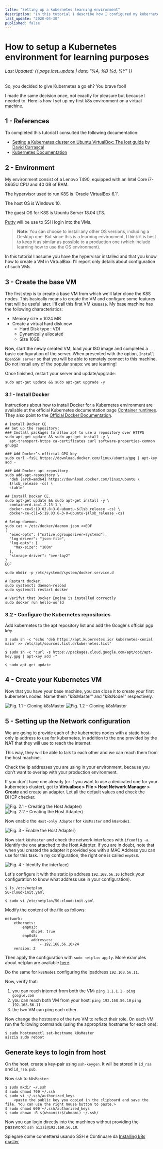 ```yaml
---
title: "Setting up a kubernetes learning environment"
description: "In this tutorial I describe how I configured my kubernetes learning environment."
last_update: "2020-04-30"
published: false
---
```

# How to setup a Kubernetes environment for learning purposes
###### Last Updated: {{ page.last_update | date: "%A, %B %d, %Y" }}

So, you decided to give Kubernetes a go eh? You brave fool!

I made the same decision once, not exactly for pleasure but because I needed to. Here is how I set up my first k8s environment on a virtual machine.

## 1 - References
To completed this tutorial I consulted the following documentation:
* [Setting a Kubernetes cluster on Ubuntu VirtualBox: The lost guide](https://medium.com/@dcarrascal75/setting-a-kubernetes-cluster-on-ubuntu-virtualbox-the-lost-guide-73706e28bc5b) by [David Carrascal](https://medium.com/@dcarrascal75?source=post_page-----73706e28bc5b----------------------)
* [Kubernetes Documentation](https://kubernetes.io/docs/home/)


## 2 - Environment
My environment consist of a Lenovo T490, equipped with an Intel Core i7-8665U CPU and 40 GB of RAM.

The hypervisor used to run K8S is 'Oracle VirtualBox 6.1'.

The host OS is Windows 10.

The guest OS for K8S is Ubuntu Server 18.04 LTS.

[Putty](http://www.putty.org/) will be use to SSH login into the VMs.

> **Note**: You can choose to install any other OS versions, including a Desktop one. But since this is a learning environment, I think it is best to keep it as similar as possible to a production one (which include learning how to use the OS environment).

In this tutorial I assume you have the hypervisor installed and that you know how to create a VM in VirtualBox. I'll report only details about configuration of such VMs.

## 3 - Create the base VM
The first step is to create a base VM from which we'll later clone the K8S nodes. This basically means to create the VM and configure some features that will be useful later. I'll call this first VM `k8sBase`. My base machine has the following characteristics:

* Memory size = 1024 MB
* Create a virtual hard disk now
    * Hard Disk type : VDI
    * Dynamically allocated
    * Size 10GB

Now, start the newly created VM, load your ISO image and completed a basic configuration of the server. When presented with the option, `Install OpenSSH server` so that you will be able to remotely connect to this machine. Do not install any of the popular snaps: we are learning!

Once finished, restart your server and update/upgrade:

```
sudo apt-get update && sudo apt-get upgrade -y
```

### 3.1 - Install Docker
Instructions about how to install Docker for a Kubernetes environment are available at the official Kubernetes documentation page [Container runtimes](https://kubernetes.io/docs/setup/production-environment/container-runtimes/#docker). They also point to the [Official Docker Documentation](https://docs.docker.com/engine/install/ubuntu/).

```
# Install Docker CE
## Set up the repository:
### Install packages to allow apt to use a repository over HTTPS
sudo apt-get update && sudo apt-get install -y \
  apt-transport-https ca-certificates curl software-properties-common gnupg2

### Add Docker’s official GPG key
sudo curl -fsSL https://download.docker.com/linux/ubuntu/gpg | apt-key add -

### Add Docker apt repository.
sudo add-apt-repository \
  "deb [arch=amd64] https://download.docker.com/linux/ubuntu \
  $(lsb_release -cs) \
  stable"

## Install Docker CE.
sudo apt-get update && sudo apt-get install -y \
  containerd.io=1.2.13-1 \
  docker-ce=5:19.03.8~3-0~ubuntu-$(lsb_release -cs) \
  docker-ce-cli=5:19.03.8~3-0~ubuntu-$(lsb_release -cs)

# Setup daemon.
sudo cat > /etc/docker/daemon.json <<EOF
{
  "exec-opts": ["native.cgroupdriver=systemd"],
  "log-driver": "json-file",
  "log-opts": {
    "max-size": "100m"
  },
  "storage-driver": "overlay2"
}
EOF

sudo mkdir -p /etc/systemd/system/docker.service.d

# Restart docker.
sudo systemctl daemon-reload
sudo systemctl restart docker

# Verifyt that Docker Engine is installed correctly
sudo docker run hello-world
```

### 3.2 - Configure the Kubernetes repositories

Add kubernetes to the apt repository list and add the Google's official pgp key

```
$ sudo sh -c "echo 'deb https://apt.kubernetes.io/ kubernetes-xenial main' >> /etc/apt/sources.list.d/kubernetes.list"

$ sudo sh -c "curl -s https://packages.cloud.google.com/apt/doc/apt-key.gpg | apt-key add -"

$ sudo apt-get update
```

## 4 - Create your Kubernetes VM
Now that you have your base machine, you can close it to create your first kubernetes nodes. Name them "k8sMaster" and "k8sNode1" respectively.

![Fig. 1.1 - Cloning k8sMaster](/assets/img/k8s_learning/img01_1.png)
![Fig. 1.2 - Cloning k8sMaster](/assets/img/k8s_learning/img01_2.png)

## 5 - Setting up the Network configuration
We are going to provide each of the kubernetes nodes with a static host-only ip address to use for kubernetes, in addition to the one provided by the NAT that they will use to reach the internet.

This way, they will be able to talk to each other and we can reach them from the host machine.

Check the ip addresses you are using in your environment, because you don't want to overlap with your production environment.

If you don't have one already (or if you want to use a dedicated one for your kubernetes cluster), got to **Virtualbox > File > Host Network Manager > Create** and create an adapter. Let all the default values and check the DHCP checker.

![Fig. 2.1 - Creating the Host Adapter](/assets/img/k8s_learning/img02_1.png))
![Fig. 2.2 - Creating the Host Adapter](/assets/img/k8s_learning/img02_2.png))

Now enable the `Host-only Adapter` for `k8sMaster` and `k8sNode1`.

![Fig. 3 - Enable the Host Adapter](/assets/img/k8s_learning/img03.png))

Now start `k8sMaster` and check the network interfaces with `ifconfig -a`. Identify the one attached to the Host Adapter. If you are in doubt, note that when you created the adapter it provided you with a MAC Address you can use for this task. In my configuration, the right one is called `enp0s8`.

![Fig. 4 - Identify the interface](/assets/img/k8s_learning/img04.png))

Let's configure it with the static ip address `192.168.56.10` (check your configuration to know what address use in your configuration).

```
$ ls /etc/netplan
50-cloud-init.yaml

$ sudo vi /etc/netplan/50-cloud-init.yaml
```

Modify the content of the file as follows:

```
network:
    ethernets:
        enp0s3:
            dhcp4: true
        enp0s8:
            addresses:
                - 192.168.56.10/24
    version: 2
```

Then apply the configuration with `sudo netplan apply`. More examples about netplan are available [here](https://netplan.io/examples).

Do the same for `k8sNode1` configuring the ipaddress `192.168.56.11`.

Now, verify that:

1. you can reach internet from both the VM: `ping 1.1.1.1` - `ping google.com`
2. you can reach both VM from your host: `ping 192.168.56.10` `ping 192.168.56.11`
3. the two VM can ping each other

Now change the hostname of the two VM to reflect their role. On each VM run the following commands (using the appropriate hostname for each one):

```
$ sudo hostnamectl set-hostname k8sMaster
aizzi$ sudo reboot
```

## Generate keys to login from host
On the host, create a key-pair using `ssh-keygen`. It will be stored in `id_rsa` and `id_rsa.pub`.

Now ssh to `k8sMaster`:

```
$ sudo mkdir ~/.ssh
$ sudo chmod 700 ~/.ssh
$ sudo vi ~/.ssh/authorized_keys
    <paste the public key you copied in the clipboard and save the file. You can use the right mouse button to paste.>
$ sudo chmod 600 ~/.ssh/authorized_keys
$ sudo chown -R $(whoami):$(whoami) ~/.ssh/
```

Now you can login directly into the machines without providing the password: `ssh aizzi@192.168.56.10`.


Spiegare come connettersi usando SSH e Continuare da [Installing k8s master](https://medium.com/@dcarrascal75/setting-a-kubernetes-cluster-on-ubuntu-virtualbox-the-lost-guide-73706e28bc5b)